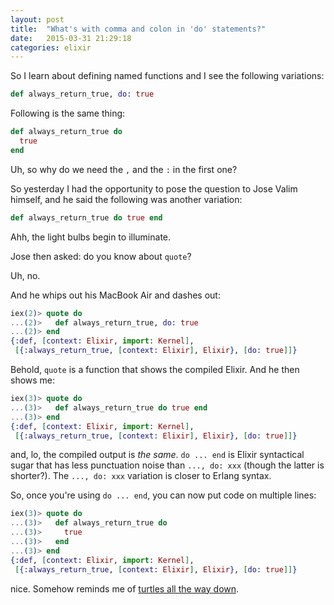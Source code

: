 ```yaml
---
layout: post
title:  "What's with comma and colon in 'do' statements?"
date:   2015-03-31 21:29:18
categories: elixir
---
```

So I learn about defining named functions and I see the following variations:

<!-- more -->

```elixir
def always_return_true, do: true
```

Following is the same thing:

```elixir
def always_return_true do
  true
end
```

Uh, so why do we need the `,` and the `:` in the first one?

So yesterday I had the opportunity to pose the question to Jose Valim himself, and he said the following was another variation:

```elixir
def always_return_true do true end
```

Ahh, the light bulbs begin to illuminate.

Jose then asked: do you know about `quote`?

Uh, no.

And he whips out his MacBook Air and dashes out:

```elixir
iex(2)> quote do
...(2)>   def always_return_true, do: true
...(2)> end
{:def, [context: Elixir, import: Kernel],
 [{:always_return_true, [context: Elixir], Elixir}, [do: true]]}
```

Behold, `quote` is a function that shows the compiled Elixir.  And he then shows me:

```elixir
iex(3)> quote do
...(3)>   def always_return_true do true end
...(3)> end
{:def, [context: Elixir, import: Kernel],
 [{:always_return_true, [context: Elixir], Elixir}, [do: true]]}
```

and, lo, the compiled output is *the same*.  `do ... end` is Elixir syntactical sugar that has less punctuation
noise than `..., do: xxx` (though the latter is shorter?).  The `..., do: xxx` variation is closer to Erlang syntax.

So, once you're using `do ... end`, you can now put code on multiple lines:

```elixir
iex(3)> quote do
...(3)>   def always_return_true do
...(3)>     true
...(3)>   end
...(3)> end
{:def, [context: Elixir, import: Kernel],
 [{:always_return_true, [context: Elixir], Elixir}, [do: true]]}
```

nice.  Somehow reminds me of [turtles all the way down](http://en.wikipedia.org/wiki/Turtles_all_the_way_down).
